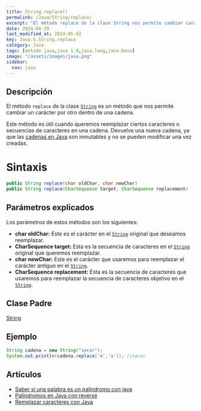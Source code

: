 ```yaml
---
title: String.replace()
permalink: /Java/String/replace/
excerpt: "El método replace de la clase String nos permite cambiar caracteres o secuencias de caracteres en una cadena."
date: 2024-04-29
last_modified_at: 2024-05-02
key: Java.S.String.replace
category: Java
tags: [metodo java,java 1.0,java.lang,java.base]
image: "/assets/images/java.png"
sidebar:
  nav: java
---
```


## Descripción


El método `replace` de la clase [`String`](https://www.w3api.com/Java/String/) es un método que nos permite cambiar un carácter por otro dentro de una cadena.


Este método es útil cuando queremos reemplazar ciertos caracteres o secuencias de caracteres en una cadena. Devuelve una nueva cadena, ya que las [cadenas en Java](https://manualweb.net/java/clase-string-representando-una-cadena/) son inmutables y no se pueden modificar una vez creadas.


# Sintaxis


```java
public String replace(char oldChar, char newChar)
public String replace(CharSequence target, CharSequence replacement)
```


## Parámetros explicados


Los parámetros de estos métodos son los siguientes:

- **char oldChar:** Este es el carácter en el [`String`](https://www.w3api.com/Java/String/) original que deseamos reemplazar.
- **CharSequence target:** Esta es la secuencia de caracteres en el [`String`](https://www.w3api.com/Java/String/) original que queremos reemplazar.
- **char newChar:** Este es el carácter que usaremos para reemplazar el carácter antiguo en el [`String`](https://www.w3api.com/Java/String/).
- **CharSequence replacement:** Esta es la secuencia de caracteres que usaremos para reemplazar la secuencia de caracteres objetivo en el [`String`](https://www.w3api.com/Java/String/).

## Clase Padre


[String](https://www.w3api.com/Java/String/)


## Ejemplo


```java
String cadena = new String("secar");
System.out.println(cadena.replace('e','a')); //sacar
```


## Artículos

- [Saber si una palabra es un palindromo con java](http://lineadecodigo.com/java/saber-si-una-palabra-es-un-palindromo-con-java/)
- [Palíndromos en Java con reverse](http://lineadecodigo.com/java/palindromos-en-java-con-reverse/)
- [Remplazar caracteres con Java](http://lineadecodigo.com/java/remplazar-caracteres-con-java/)

